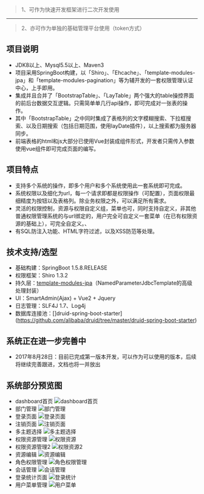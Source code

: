 >1、可作为快速开发框架进行二次开发使用
---
>2、亦可作为单独的基础管理平台使用（token方式）

## 项目说明
+ JDK8以上、Mysql5.5以上、Maven3
+ 项目采用SpringBoot构建，以「Shiro」、「Ehcache」、「template-modules-jpa」和「template-modules-pagination」等为辅开发的一套权限管理认证中心，上手即用。
+ 集成并且合并了「BootstrapTable」、「LayTable」两个强大的table操控界面的前后台数据交互逻辑。只需简单单几行api操作，即可完成对一张表的操作。
+ 其中「BootstrapTable」之中同时集成了表格列的文字模糊搜索、下拉框搜索、以及日期搜索（包括日期范围，使用layDate插件），以上搜索都为服务器同步。
+ 前端表格的html和js大部分已使用Vue封装成组件形式，开发者只需传入参数使用vue组件即可完成页面的编写。

## 项目特点
+ 支持多个系统的操作，即多个用户和多个系统使用此一套系统即可完成。
+ 系统权限以及细化为url，每一个请求即都是权限操作（可配置），页面权限最细精度为按钮以及表格列。除业务权限之外，可以满足所有需求。
+ 灵活的权限控制，资源与权限自定义组，菜单也可，同时支持自定义，非其他普通权限管理系统的与url绑定的，用户完全可自定义一套菜单（在已有权限资源的基础上），可完全自定义。、
+ 有SQL防注入功能、HTML字符过滤，以及XSS防范等处理。

## 技术支持/选型
+ 基础构建：SpringBoot 1.5.8.RELEASE
+ 权限框架：Shiro 1.3.2
+ 持久层：[template-modules-jpa](https://github.com/miyakowork/template-boot-modules/tree/master/template-modules-jpa)（NamedParameterJdbcTemplate的高级处理封装）
+ UI：SmartAdmin(Ajax) + Vue2 + Jquery
+ 日志管理：SLF4J 1.7、Log4j
+ 数据库连接池：[]druid-spring-boot-starter](https://github.com/alibaba/druid/tree/master/druid-spring-boot-starter)

## 系统正在进一步完善中
+ 2017年8月28日：目前已完成第一版本开发，可以作为可以使用的版本，后续将继续完善跟进，文档也将一并放出

## 系统部分预览图
+ dashboard首页
![dashboard首页](https://github.com/miyakowork/template-items-oauth2/blob/master/images/dashboard.png)
+ 部门管理
![部门管理](https://github.com/miyakowork/template-items-oauth2/blob/master/images/department.png)
+ 登录页面
![登录页面](https://github.com/miyakowork/template-items-oauth2/blob/master/images/login.png)
+ 注销页面
![注销页面](https://github.com/miyakowork/template-items-oauth2/blob/master/images/logout.png)
+ 多主题选择
![多主题选择](https://github.com/miyakowork/template-items-oauth2/blob/master/images/multiTheme.png)
+ 权限资源管理
![权限资源](https://github.com/miyakowork/template-items-oauth2/blob/master/images/privilegeResource.png)
+ 权限资源管理2
![权限资源2](https://github.com/miyakowork/template-items-oauth2/blob/master/images/privilegeResource2.png)
+ 资源编辑
![资源编辑](https://github.com/miyakowork/template-items-oauth2/blob/master/images/resEdit.png)
+ 角色权限管理
![角色权限管理](https://github.com/miyakowork/template-items-oauth2/blob/master/images/rolePrivilege.png)
+ 会话管理
![会话管理](https://github.com/miyakowork/template-items-oauth2/blob/master/images/session.png)
+ 登录统计页面
![登录统计](https://github.com/miyakowork/template-items-oauth2/blob/master/images/sumlogin.png)
+ 用户菜单管理
![用户菜单](https://github.com/miyakowork/template-items-oauth2/blob/master/images/usermenu.png)